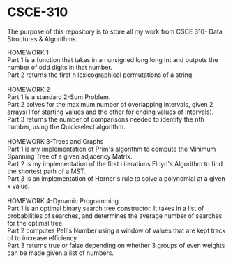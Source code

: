 # CSCE-310

The purpose of this repository is to store all my work from CSCE 310- Data Structures & Algorithms. <br />

HOMEWORK 1 <br />
Part 1 is a function that takes in an unsigned long long int and outputs the number of odd digits in that number.  <br />
Part 2 returns the first n lexicographical permutations of a string. <br />
<br />
HOMEWORK 2 <br />
Part 1 is a standard 2-Sum Problem.  <br />
Part 2 solves for the maximum number of overlapping intervals, given 2 arrays(1 for starting values and the other for ending values of intervals). <br />
Part 3 returns the number of comparisons needed to identify the nth number, using the Quickselect algorithm. <br />
<br />
HOMEWORK 3-Trees and Graphs <br />
Part 1 is my implementation of Prim's algorithm to compute the Minimum Spanning Tree of a given adjacency Matrix. <br />
Part 2 is my implementation of the first i iterations Floyd's Algorithm to find the shortest path of a MST.<br />
Part 3 is an implementation of Horner's rule to solve a polynomial at a given x value.<br />
<br />
HOMEWORK 4-Dynamic Programming<br />
Part 1 is an optimal binary search tree constructor. It takes in a list of probabilities of searches, and determines the average number of searches for the optimal tree.<br />
Part 2 computes Pell's Number using a window of values that are kept track of to increase efficiency.<br />
Part 3 returns true or false depending on whether 3 groups of even weights can be made given a list of numbers.<br />

